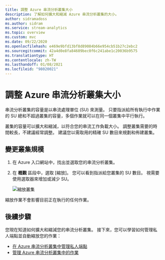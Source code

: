 ```yaml
---
title: 調整 Azure 串流分析叢集大小
description: 了解如何擴大和縮減 Azure 串流分析叢集的大小。
author: sidramadoss
ms.author: sidram
ms.service: stream-analytics
ms.topic: overview
ms.custom: mvc
ms.date: 09/22/2020
ms.openlocfilehash: e469e9bfd13bf8d89084b66e954cb51b27c2ebc2
ms.sourcegitcommit: 42a4d0e8fa84609bec0f6c241abe1c20036b9575
ms.translationtype: HT
ms.contentlocale: zh-TW
ms.lasthandoff: 01/08/2021
ms.locfileid: "98020021"
---
```

# <a name="resize-an-azure-stream-analytics-cluster"></a>調整 Azure 串流分析叢集大小

串流分析叢集的容量是以串流處理單位 (SU) 來測量。 只要指派給所有執行中作業的 SU 總和不超過叢集的容量，多個作業就可以在同一個叢集中平行執行。

叢集的容量可以擴大和縮減，以符合您的串流工作負載大小。 調整叢集需要的時間較長，不建議經常調整。 建議您以需取用的精確 SU 數目來規劃和佈建叢集。

## <a name="change-the-scale-of-your-cluster"></a>變更叢集規模

1. 在 Azure 入口網站中，找出並選取您的串流分析叢集。

1. 在 **概觀** 區段中，選取 [縮放]。 您可以看到指派給您叢集的 SU 數目。 視需要使用選取器來增加或減少 SU。

   ![縮放叢集](./media/scale-cluster/scale-cluster.png)

縮放作業不會影響目前正在執行的任何作業。

## <a name="next-steps"></a>後續步驟

您現在知道如何擴大和縮減您的串流分析叢集。 接下來，您可以學習如何管理私人端點並自動縮放您的作業：

* [在 Azure 串流分析叢集中管理私人端點](private-endpoints.md)
* [管理 Azure 串流分析叢集中的作業](manage-jobs-cluster.md)
